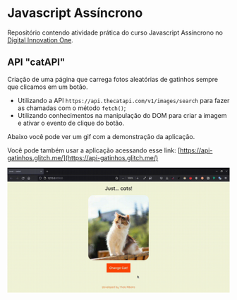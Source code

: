 # Javascript Assíncrono

Repositório contendo atividade prática do curso Javascript Assíncrono no [Digital Innovation One](https://digitalinnovation.one/).

## API "catAPI"

Criação de uma página que carrega fotos aleatórias de gatinhos sempre que clicamos em um botão.

- Utilizando a API `https://api.thecatapi.com/v1/images/search` para fazer as chamadas com o método `fetch()`;
- Utilizando conhecimentos na manipulação do DOM para criar a imagem e ativar o evento de clique do botão.



Abaixo você pode ver um gif com a demonstração da aplicação.

Você pode também usar a aplicação acessando esse link: [https://api-gatinhos.glitch.me/](https://api-gatinhos.glitch.me/)



![api-gatinhos](https://github.com/thaisribeirodev/dio-javascript-assincrono/blob/main/api-gatinhos.gif)
